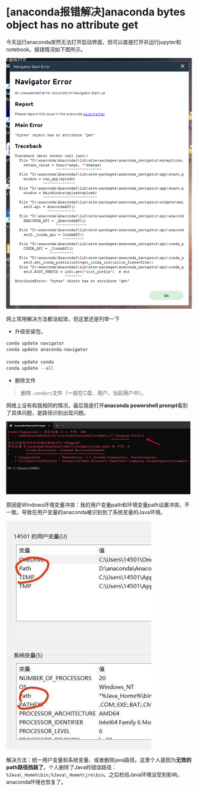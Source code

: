 # [anaconda报错解决]anaconda bytes object has no attribute get


今天运行anaconda突然无法打开启动界面，但可以直接打开并运行jupyter和notebook。报错情况如下图所示。

![看这个的话，我也看不太明白](/img/v2-c0461ce9ac788c3fe409b1cf1c7dff3d_720w.png)

网上常用解决方法都没起效，但这里还是列举一下

-   升级安装包，

```python
conda update navigator
conda update anaconda-navigator

conda update conda
conda update --all
```

-   删除文件

> 删除`.condarc`文件（一般在C盘、用户、当前用户中）。

网络上没有和我相同的情况，最后我是打开**anaconda powershell prompt**看到了具体问题，是路径识别出现问题。

![虽然只露出个J，我还是察觉到了是java(](/img/v2-476787b0744665f6ef8864da337300e5_720w.png)

原因是Windows环境变量冲突：我的用户变量path和环境变量path设置冲突，不一致。导致在用户变量的anaconda被识别到了系统变量的Java环境。

![解决方法：统一用户变量和系统变量、或者删除java路径](/img/v2-a640242f7bfc731fbbf8dea3f717372f_720w-17106790388694.jpeg)

解决方法：统一用户变量和系统变量、或者删除java路径。这里个人是因为**无效的path路径挡路了**。个人删除了Java的错误路径：`%Java\_Home%\bin;%Java\_Home%\jre\bin`。之后检验Java环境没受到影响，anaconda环境也恢复了。



